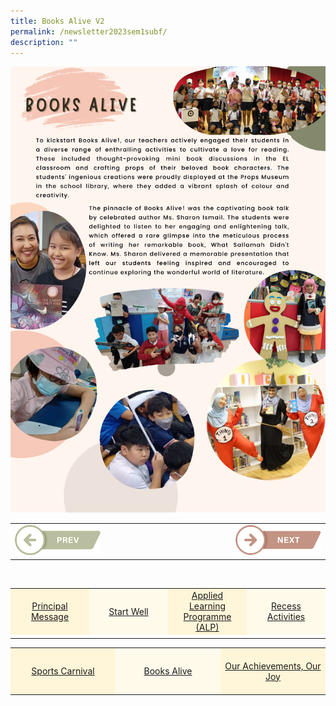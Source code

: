 ```yaml
---
title: Books Alive V2
permalink: /newsletter2023sem1subf/
description: ""
---
```

<img src="/images/Newsletter/newsletter_sem1_pg09.png">

<table style="width: 100%;">
<tbody>
<tr>
<td style="text-align: left; width:30%;"><a href="/newsletter2023sem1sube/"><img src="/images/Newsletter/btn_prev.png"></a></td>
	<td style="text-align: left; width:40%;"></td>
<td style="text-align: right;"><a href="/newsletter2023sem1subg/"><img src="/images/Newsletter/btn_next.png"></a></td>
</tr>
</tbody>
</table><br>


<table style="width: 100%;" border="0">
<tbody>
<tr style="height: 75px;">
<td style="text-align: center; width: 25%; vertical-align: middle;background-color: #FFF6D9; border-color: white;"><a href="/newsletter2023sem1suba/">Principal Message</a></td>
<td style="text-align: center; width: 25%; vertical-align: middle;background-color: #FFFAEA; border-color: white;"><a href="/newsletter2023sem1subb/">Start Well </a></td>
<td style="text-align: center; width: 25%; vertical-align: middle;background-color: #FFF6D9; border-color: white;"><a href="/newsletter2023sem1subc/">Applied Learning Programme (ALP)</a></td>
<td style="text-align: center; width: 25%; vertical-align: middle; background-color: #FFFAEA; border-color: white;"><a href="/newsletter2023sem1subd/">Recess Activities</a></td>
	</tr><tr><td></td></tr></tbody>
</table>

<table style="width: 100%;" border="0">
<tbody>
<tr style="height: 75px;"><td style="text-align: center; width: 33%; vertical-align: middle;background-color: #FFF6D9; border-color: white;"><a href="/newsletter2023sem1sube/">Sports Carnival</a></td>
<td style="text-align: center; width: 33%; vertical-align: middle; background-color: #FFFAEA; border-color: white;"><a href="/newsletter2023sem1subf/">Books Alive</a></td>
<td style="text-align: center; width: 33%; vertical-align: middle;background-color: #FFF6D9; border-color: white;"><a href="/newsletter2023sem1subg/">Our Achievements, Our Joy</a></td>
</tr></tbody>
</table>